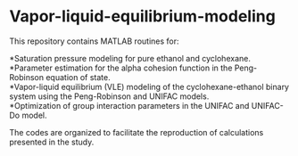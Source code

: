 # Vapor-liquid-equilibrium-modeling

This repository contains MATLAB routines for:

*Saturation pressure modeling for pure ethanol and cyclohexane.  
*Parameter estimation for the alpha cohesion function in the Peng-Robinson equation of state.  
*Vapor-liquid equilibrium (VLE) modeling of the cyclohexane-ethanol binary system using the Peng-Robinson and UNIFAC models.  
*Optimization of group interaction parameters in the UNIFAC and UNIFAC-Do model.  

The codes are organized to facilitate the reproduction of calculations presented in the study.
